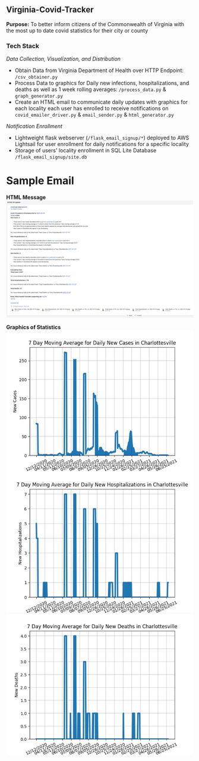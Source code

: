 Virginia-Covid-Tracker
--
**Purpose:** To better inform citizens of the Commonwealth of Virginia with the most up to date covid statistics for their city or county

### Tech Stack
*Data Collection, Visualization, and Distribution*

- Obtain Data from Virginia Department of Health over HTTP Endpoint: `/csv_obtainer.py`
- Process Data to graphics for Daily new infections, hospitalizations, and deaths as well as 1 week rolling averages: `/process_data.py` & `graph_generator.py`
- Create an HTML email to communicate daily updates with graphics for each locality each user has enrolled to receive notifications on `covid_emailer_driver.py` & `email_sender.py` & `html_generator.py`

*Notification Enrollment*
- Lightweight flask webserver (`/flask_email_signup/*`) deployed to AWS Lightsail for user enrollment for daily notifications for a specific locality
- Storage of users' locality enrollment in SQL Lite Database `/flask_email_signup/site.db`
# Sample Email
**HTML Message**
![](img/sample_email.jpeg?raw=true)

**Graphics of Statistics**
![](img/New_Cases_vs_Time_Charlottesville_2021-07-01.jpeg?raw=true)
![](img/New_Hospitalizations_vs_Time_Charlottesville_2021-07-01.jpeg?raw=true)
![](img/New_Deaths_vs_Time_Charlottesville_2021-07-01.jpeg?raw=true)
